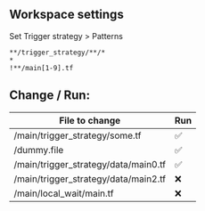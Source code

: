 ## Workspace settings

Set Trigger strategy > Patterns

```
**/trigger_strategy/**/*
*
!**/main[1-9].tf
```

## Change / Run:
| File to change                          | Run |
|-----------------------------------------|-----|
| /main/trigger_strategy/some.tf          | ✅  |
| /dummy.file                             | ✅  |
| /main/trigger_strategy/data/main0.tf    | ✅  |
| /main/trigger_strategy/data/main2.tf    | ❌  |
| /main/local_wait/main.tf                | ❌  |
